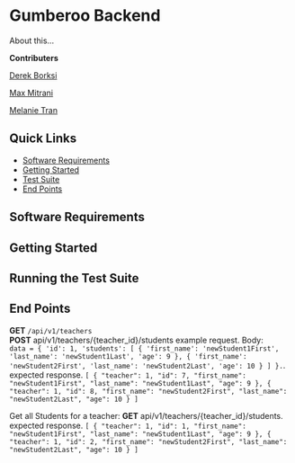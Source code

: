 # Gumberoo Backend
About this...

**Contributers**

[Derek Borksi](https://github.com/dborski)

[Max Mitrani](https://github.com/Lithnotep)

[Melanie Tran](https://github.com/melatran)

## Quick Links

* [Software Requirements](#software-requirements)
* [Getting Started](#getting-started)
* [Test Suite](#running-the-test-suite)
* [End Points](#end-points)

## Software Requirements

## Getting Started

## Running the Test Suite

## End Points

**GET** `/api/v1/teachers`   
**POST** api/v1/teachers/{teacher_id}/students
example request.
Body:     
` data = {
      'id': 1,
      'students': [
        {
        'first_name': 'newStudent1First',
        'last_name': 'newStudent1Last',
        'age': 9
        },
        {
        'first_name': 'newStudent2First',
        'last_name': 'newStudent2Last',
        'age': 10
        }
      ]
    }.
    `. 
    expected response. 
  `[
    {
        "teacher": 1,
        "id": 7,
        "first_name": "newStudent1First",
        "last_name": "newStudent1Last",
        "age": 9
    },
    {
        "teacher": 1,
        "id": 8,
        "first_name": "newStudent2First",
        "last_name": "newStudent2Last",
        "age": 10
    }
]  `
    
Get all Students for a teacher: **GET** api/v1/teachers/{teacher_id}/students. 
expected response. 
` [
    {
        "teacher": 1,
        "id": 1,
        "first_name": "newStudent1First",
        "last_name": "newStudent1Last",
        "age": 9
    },
    {
        "teacher": 1,
        "id": 2,
        "first_name": "newStudent2First",
        "last_name": "newStudent2Last",
        "age": 10
    }
  ]
  `
